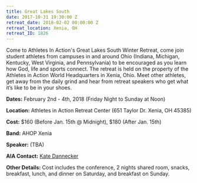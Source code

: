 ```yaml
---
title: Great Lakes South
date: 2017-10-31 19:30:00 Z
retreat_date: 2018-02-02 00:00:00 Z
retreat_location: Xenia, OH
retreat_ID: 1826
---
```


Come to Athletes In Action's Great Lakes South Winter Retreat, come join student athletes from campuses in and around Ohio (Indiana, Michigan, Kentucky, West Virginia, and Pennsylvania) to be encouraged as you learn how God, life and sports connect. The retreat is held on the property of the Athletes in Action World Headquarters in Xenia, Ohio. Meet other athletes, get away from the daily grind and hear from retreat speakers who get what it’s like to be in your shoes.

**Dates:** February 2nd - 4th, 2018 (Friday Night to Sunday at Noon)

**Location:** Athletes in Action Retreat Center (651 Taylor Dr. Xenia, OH 45385)

**Cost:** $160 (Before Jan. 15th @ Midnight), $180 (After Jan. 15th)

**Band:** AHOP Xenia

**Speaker:** (TBA)

**AIA Contact:** [Kate Dannecker](https://mail.google.com/mail/?view=cm&fs=1&tf=1&to=kate.dannecker@athletesinaction.org)

**Other Details:** Cost includes the conference, 2 nights shared room, snacks, breakfast, lunch, and dinner on Saturday, and breakfast on Sunday.